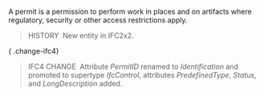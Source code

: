 ﻿A permit is a permission to perform work in places and on artifacts where regulatory, security or other access restrictions apply.

> HISTORY&nbsp; New entity in IFC2x2.

{ .change-ifc4}
> IFC4 CHANGE&nbsp; Attribute _PermitID_ renamed to _Identification_ and promoted to supertype _IfcControl_, attributes _PredefinedType_, _Status_, and _LongDescription_ added.
